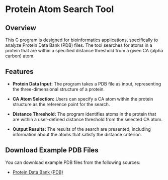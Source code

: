 # Protein Atom Search Tool

## Overview

This C program is designed for bioinformatics applications, specifically to analyze Protein Data Bank (PDB) files. The tool searches for atoms in a protein that are within a specified distance threshold from a given CA (alpha carbon) atom.

## Features

- **Protein Data Input:** The program takes a PDB file as input, representing the three-dimensional structure of a protein.

- **CA Atom Selection:** Users can specify a CA atom within the protein structure as the reference point for the search.

- **Distance Threshold:** The program identifies atoms in the protein that are within a user-defined distance threshold from the selected CA atom.

- **Output Results:** The results of the search are presented, including information about the atoms that satisfy the distance criterion.

## Download Example PDB Files

You can download example PDB files from the following sources:

- [Protein Data Bank (PDB)](https://www.rcsb.org/)
